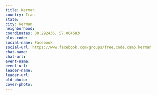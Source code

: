 ```yaml
---
title: Kerman
country: Iran
state: 
city: Kerman
neighborhood: 
coordinates: 30.292436, 57.064683
plus-code:
social-name: Facebook
social-url: https://www.facebook.com/groups/free.code.camp.kerman
chat-name:
chat-url:
event-name:
event-url:
leader-name:
leader-url:
old-photo: 
cover-photo:
---
```

